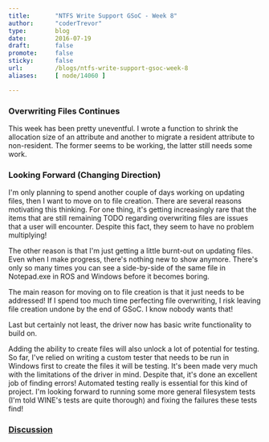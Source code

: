 ```yaml
---
title:       "NTFS Write Support GSoC - Week 8"
author:      "coderTrevor"
type:        blog
date:        2016-07-19
draft:       false
promote:     false
sticky:      false
url:         /blogs/ntfs-write-support-gsoc-week-8
aliases:     [ node/14060 ]

---
```


<h3>Overwriting Files Continues</h3>

This week has been pretty uneventful. I wrote a function to shrink the allocation size of an attribute and another to migrate a resident attribute to non-resident. The former seems to be working, the latter still needs some work.

<h3>Looking Forward (Changing Direction)</h3>
I'm only planning to spend another couple of days working on updating files, then I want to move on to file creation. There are several reasons motivating this thinking. For one thing, it's getting increasingly rare that the items that are still remaining TODO regarding overwriting files are issues that a user will encounter. Despite this fact, they seem to have no problem multiplying!

The other reason is that I'm just getting a little burnt-out on updating files. Even when I make progress, there's nothing new to show anymore. There's only so many times you can see a side-by-side of the same file in Notepad.exe in ROS and Windows before it becomes boring.

The main reason for moving on to file creation is that it just needs to be addressed! If I spend too much time perfecting file overwriting, I risk leaving file creation undone by the end of GSoC. I know nobody wants that!

Last but certainly not least, the driver now has basic write functionality to build on.

Adding the ability to create files will also unlock a lot of potential for testing. So far, I've relied on writing a custom tester that needs to be run in Windows first to create the files it will be testing. It's been made very much with the limitations of the driver in mind. Despite that, it's done an excellent job of finding errors! Automated testing really is essential for this kind of project. I'm looking forward to running some more general filesystem tests (I'm told WINE's tests are quite thorough) and fixing the failures these tests find!




<h3><a href="https://www.reactos.org/forum/viewtopic.php?f=2&t=15599">Discussion</a></h3>

